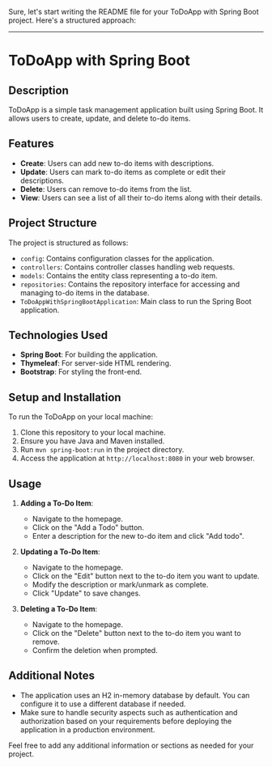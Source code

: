 Sure, let's start writing the README file for your ToDoApp with Spring Boot project. Here's a structured approach:

---

# ToDoApp with Spring Boot

## Description
ToDoApp is a simple task management application built using Spring Boot. It allows users to create, update, and delete to-do items.

## Features
- **Create**: Users can add new to-do items with descriptions.
- **Update**: Users can mark to-do items as complete or edit their descriptions.
- **Delete**: Users can remove to-do items from the list.
- **View**: Users can see a list of all their to-do items along with their details.

## Project Structure
The project is structured as follows:
- `config`: Contains configuration classes for the application.
- `controllers`: Contains controller classes handling web requests.
- `models`: Contains the entity class representing a to-do item.
- `repositories`: Contains the repository interface for accessing and managing to-do items in the database.
- `ToDoAppWithSpringBootApplication`: Main class to run the Spring Boot application.

## Technologies Used
- **Spring Boot**: For building the application.
- **Thymeleaf**: For server-side HTML rendering.
- **Bootstrap**: For styling the front-end.

## Setup and Installation
To run the ToDoApp on your local machine:
1. Clone this repository to your local machine.
2. Ensure you have Java and Maven installed.
3. Run `mvn spring-boot:run` in the project directory.
4. Access the application at `http://localhost:8080` in your web browser.

## Usage
1. **Adding a To-Do Item**:
   - Navigate to the homepage.
   - Click on the "Add a Todo" button.
   - Enter a description for the new to-do item and click "Add todo".

2. **Updating a To-Do Item**:
   - Navigate to the homepage.
   - Click on the "Edit" button next to the to-do item you want to update.
   - Modify the description or mark/unmark as complete.
   - Click "Update" to save changes.

3. **Deleting a To-Do Item**:
   - Navigate to the homepage.
   - Click on the "Delete" button next to the to-do item you want to remove.
   - Confirm the deletion when prompted.

## Additional Notes
- The application uses an H2 in-memory database by default. You can configure it to use a different database if needed.
- Make sure to handle security aspects such as authentication and authorization based on your requirements before deploying the application in a production environment.

Feel free to add any additional information or sections as needed for your project.